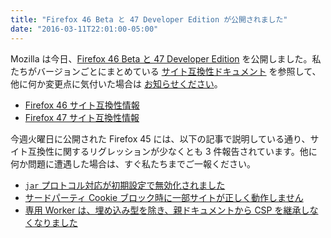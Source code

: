 ```yaml
---
title: "Firefox 46 Beta と 47 Developer Edition が公開されました"
date: "2016-03-11T22:01:00-05:00"
---
```

Mozilla は今日、[Firefox 46 Beta と 47 Developer Edition](https://www.mozilla.org/firefox/channel/) を公開しました。私たちがバージョンごとにまとめている [サイト互換性ドキュメント](https://www.fxsitecompat.dev/ja/docs/) を参照して、他に何か変更点に気付いた場合は [お知らせください](https://www.fxsitecompat.dev/ja/contribute/)。

* [Firefox 46 サイト互換性情報](https://www.fxsitecompat.dev/ja/releases/46/)
* [Firefox 47 サイト互換性情報](https://www.fxsitecompat.dev/ja/releases/47/)

今週火曜日に公開された Firefox 45 には、以下の記事で説明している通り、サイト互換性に関するリグレッションが少なくとも 3 件報告されています。他に何か問題に遭遇した場合は、すぐ私たちまでご一報ください。

* [`jar` プロトコル対応が初期設定で無効化されました](https://www.fxsitecompat.dev/ja/docs/2015/jar-protocol-support-has-been-disabled-by-default/)
* [サードパーティ Cookie ブロック時に一部サイトが正しく動作しません](https://www.fxsitecompat.dev/ja/docs/2016/some-sites-are-broken-when-third-party-cookies-are-blocked/)
* [専用 Worker は、埋め込み型を除き、親ドキュメントから CSP を継承しなくなりました](https://www.fxsitecompat.dev/ja/docs/2016/dedicated-workers-no-longer-inherit-csp-from-parent-document-unless-embedded/)
